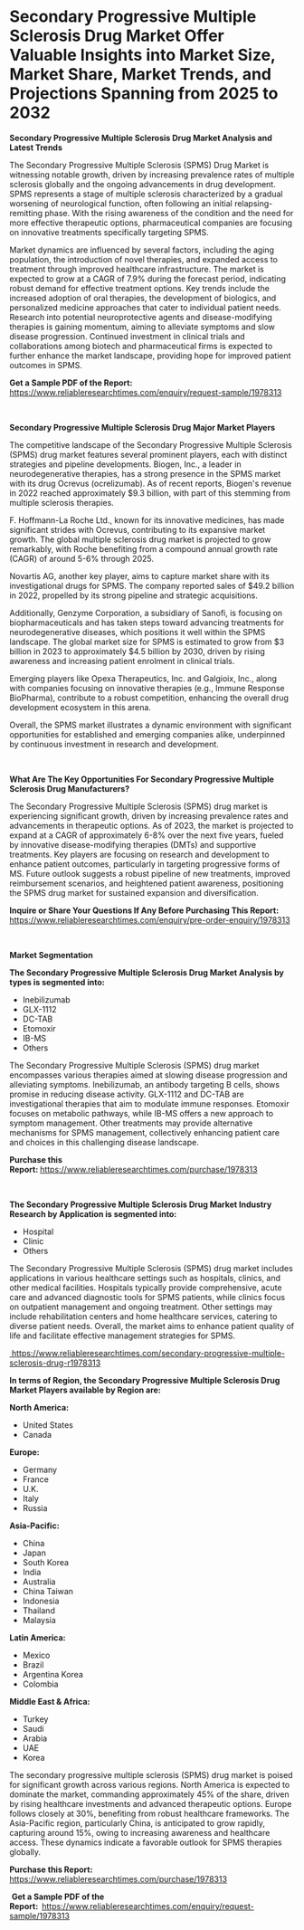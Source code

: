 <p><h1>Secondary Progressive Multiple Sclerosis Drug Market Offer Valuable Insights into Market Size, Market Share, Market Trends, and Projections Spanning from 2025 to 2032</h1></p><p><strong>Secondary Progressive Multiple Sclerosis Drug Market Analysis and Latest Trends</strong></p>
<p><p>The Secondary Progressive Multiple Sclerosis (SPMS) Drug Market is witnessing notable growth, driven by increasing prevalence rates of multiple sclerosis globally and the ongoing advancements in drug development. SPMS represents a stage of multiple sclerosis characterized by a gradual worsening of neurological function, often following an initial relapsing-remitting phase. With the rising awareness of the condition and the need for more effective therapeutic options, pharmaceutical companies are focusing on innovative treatments specifically targeting SPMS.</p><p>Market dynamics are influenced by several factors, including the aging population, the introduction of novel therapies, and expanded access to treatment through improved healthcare infrastructure. The market is expected to grow at a CAGR of 7.9% during the forecast period, indicating robust demand for effective treatment options. Key trends include the increased adoption of oral therapies, the development of biologics, and personalized medicine approaches that cater to individual patient needs. Research into potential neuroprotective agents and disease-modifying therapies is gaining momentum, aiming to alleviate symptoms and slow disease progression. Continued investment in clinical trials and collaborations among biotech and pharmaceutical firms is expected to further enhance the market landscape, providing hope for improved patient outcomes in SPMS.</p></p>
<p><strong>Get a Sample PDF of the Report:&nbsp;</strong> <a href="https://www.reliableresearchtimes.com/enquiry/request-sample/1978313?utm_campaign=3715&utm_medium=2&utm_source=Github&utm_content=ia&utm_term=19042025&utm_id=secondary-progressive-multiple-sclerosis-drug">https://www.reliableresearchtimes.com/enquiry/request-sample/1978313</a></p>
<p>&nbsp;</p>
<p><strong>Secondary Progressive Multiple Sclerosis Drug Major Market Players</strong></p>
<p><p>The competitive landscape of the Secondary Progressive Multiple Sclerosis (SPMS) drug market features several prominent players, each with distinct strategies and pipeline developments. Biogen, Inc., a leader in neurodegenerative therapies, has a strong presence in the SPMS market with its drug Ocrevus (ocrelizumab). As of recent reports, Biogen's revenue in 2022 reached approximately $9.3 billion, with part of this stemming from multiple sclerosis therapies.</p><p>F. Hoffmann-La Roche Ltd., known for its innovative medicines, has made significant strides with Ocrevus, contributing to its expansive market growth. The global multiple sclerosis drug market is projected to grow remarkably, with Roche benefiting from a compound annual growth rate (CAGR) of around 5-6% through 2025.</p><p>Novartis AG, another key player, aims to capture market share with its investigational drugs for SPMS. The company reported sales of $49.2 billion in 2022, propelled by its strong pipeline and strategic acquisitions.</p><p>Additionally, Genzyme Corporation, a subsidiary of Sanofi, is focusing on biopharmaceuticals and has taken steps toward advancing treatments for neurodegenerative diseases, which positions it well within the SPMS landscape. The global market size for SPMS is estimated to grow from $3 billion in 2023 to approximately $4.5 billion by 2030, driven by rising awareness and increasing patient enrolment in clinical trials.</p><p>Emerging players like Opexa Therapeutics, Inc. and Galgioix, Inc., along with companies focusing on innovative therapies (e.g., Immune Response BioPharma), contribute to a robust competition, enhancing the overall drug development ecosystem in this arena.</p><p>Overall, the SPMS market illustrates a dynamic environment with significant opportunities for established and emerging companies alike, underpinned by continuous investment in research and development.</p></p>
<p>&nbsp;</p>
<p><strong>What Are The Key Opportunities For Secondary Progressive Multiple Sclerosis Drug Manufacturers?</strong></p>
<p><p>The Secondary Progressive Multiple Sclerosis (SPMS) drug market is experiencing significant growth, driven by increasing prevalence rates and advancements in therapeutic options. As of 2023, the market is projected to expand at a CAGR of approximately 6-8% over the next five years, fueled by innovative disease-modifying therapies (DMTs) and supportive treatments. Key players are focusing on research and development to enhance patient outcomes, particularly in targeting progressive forms of MS. Future outlook suggests a robust pipeline of new treatments, improved reimbursement scenarios, and heightened patient awareness, positioning the SPMS drug market for sustained expansion and diversification.</p></p>
<p><strong>Inquire or Share Your Questions If Any Before Purchasing This Report:</strong> <a href="https://www.reliableresearchtimes.com/enquiry/pre-order-enquiry/1978313?utm_campaign=3715&utm_medium=2&utm_source=Github&utm_content=ia&utm_term=19042025&utm_id=secondary-progressive-multiple-sclerosis-drug">https://www.reliableresearchtimes.com/enquiry/pre-order-enquiry/1978313</a></p>
<p>&nbsp;</p>
<p><strong>Market Segmentation</strong></p>
<p><strong>The Secondary Progressive Multiple Sclerosis Drug Market Analysis by types is segmented into:</strong></p>
<p><ul><li>Inebilizumab</li><li>GLX-1112</li><li>DC-TAB</li><li>Etomoxir</li><li>IB-MS</li><li>Others</li></ul></p>
<p><p>The Secondary Progressive Multiple Sclerosis (SPMS) drug market encompasses various therapies aimed at slowing disease progression and alleviating symptoms. Inebilizumab, an antibody targeting B cells, shows promise in reducing disease activity. GLX-1112 and DC-TAB are investigational therapies that aim to modulate immune responses. Etomoxir focuses on metabolic pathways, while IB-MS offers a new approach to symptom management. Other treatments may provide alternative mechanisms for SPMS management, collectively enhancing patient care and choices in this challenging disease landscape.</p></p>
<p><strong>Purchase this Report:&nbsp;</strong><a href="https://www.reliableresearchtimes.com/purchase/1978313?utm_campaign=3715&utm_medium=2&utm_source=Github&utm_content=ia&utm_term=19042025&utm_id=secondary-progressive-multiple-sclerosis-drug">https://www.reliableresearchtimes.com/purchase/1978313</a></p>
<p>&nbsp;</p>
<p><strong>The Secondary Progressive Multiple Sclerosis Drug Market Industry Research by Application is segmented into:</strong></p>
<p><ul><li>Hospital</li><li>Clinic</li><li>Others</li></ul></p>
<p><p>The Secondary Progressive Multiple Sclerosis (SPMS) drug market includes applications in various healthcare settings such as hospitals, clinics, and other medical facilities. Hospitals typically provide comprehensive, acute care and advanced diagnostic tools for SPMS patients, while clinics focus on outpatient management and ongoing treatment. Other settings may include rehabilitation centers and home healthcare services, catering to diverse patient needs. Overall, the market aims to enhance patient quality of life and facilitate effective management strategies for SPMS.</p></p>
<p><a href="https://www.reliableresearchtimes.com/secondary-progressive-multiple-sclerosis-drug-r1978313?utm_campaign=3715&utm_medium=2&utm_source=Github&utm_content=ia&utm_term=19042025&utm_id=secondary-progressive-multiple-sclerosis-drug">&nbsp;https://www.reliableresearchtimes.com/secondary-progressive-multiple-sclerosis-drug-r1978313</a></p>
<p><strong>In terms of Region, the Secondary Progressive Multiple Sclerosis Drug Market Players available by Region are:</strong></p>
<p>
    <p> <strong> North America: </strong>
        <ul>
            <li>United States</li>
            <li>Canada</li>
        </ul>
        </p> 
    <p> <strong> Europe: </strong>
        <ul>
            <li>Germany</li>
            <li>France</li>
            <li>U.K.</li>
            <li>Italy</li>
            <li>Russia</li>
        </ul>
        </p> 
    <p> <strong> Asia-Pacific: </strong>
        <ul>
            <li>China</li>
            <li>Japan</li>
            <li>South Korea</li>
            <li>India</li>
            <li>Australia</li>
            <li>China Taiwan</li>
            <li>Indonesia</li>
            <li>Thailand</li>
            <li>Malaysia</li>
        </ul>
        </p> 
    <p> <strong> Latin America: </strong>
        <ul>
            <li>Mexico</li>
            <li>Brazil</li>
            <li>Argentina Korea</li>
            <li>Colombia</li>
        </ul>
        </p> 
    <p> <strong> Middle East & Africa: </strong>
        <ul>
            <li>Turkey</li>
            <li>Saudi</li>
            <li>Arabia</li>
            <li>UAE</li>
            <li>Korea</li>
        </ul>
    </p>
    </p>
<p><p>The secondary progressive multiple sclerosis (SPMS) drug market is poised for significant growth across various regions. North America is expected to dominate the market, commanding approximately 45% of the share, driven by rising healthcare investments and advanced therapeutic options. Europe follows closely at 30%, benefiting from robust healthcare frameworks. The Asia-Pacific region, particularly China, is anticipated to grow rapidly, capturing around 15%, owing to increasing awareness and healthcare access. These dynamics indicate a favorable outlook for SPMS therapies globally.</p></p>
<p><strong>Purchase this Report: </strong><a href="https://www.reliableresearchtimes.com/purchase/1978313?utm_campaign=3715&utm_medium=2&utm_source=Github&utm_content=ia&utm_term=19042025&utm_id=secondary-progressive-multiple-sclerosis-drug">https://www.reliableresearchtimes.com/purchase/1978313</a></p>
<p>&nbsp;<strong>Get a Sample PDF of the Report:&nbsp;&nbsp;</strong><a href="https://www.reliableresearchtimes.com/enquiry/request-sample/1978313?utm_campaign=3715&utm_medium=2&utm_source=Github&utm_content=ia&utm_term=19042025&utm_id=secondary-progressive-multiple-sclerosis-drug">https://www.reliableresearchtimes.com/enquiry/request-sample/1978313</a></p>
<p><strong></strong></p>
<p><p></p><p></p><p></p></p>